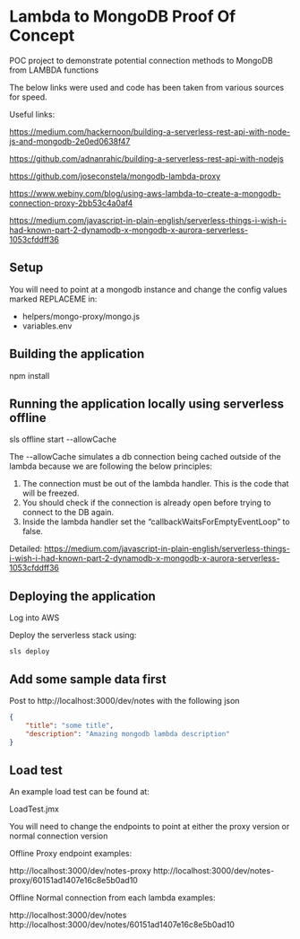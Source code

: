 Lambda to MongoDB Proof Of Concept
===================

POC project to demonstrate potential connection methods to MongoDB from LAMBDA functions

The below links were used and code has been taken from various sources for speed.

Useful links:

https://medium.com/hackernoon/building-a-serverless-rest-api-with-node-js-and-mongodb-2e0ed0638f47

https://github.com/adnanrahic/building-a-serverless-rest-api-with-nodejs

https://github.com/joseconstela/mongodb-lambda-proxy

https://www.webiny.com/blog/using-aws-lambda-to-create-a-mongodb-connection-proxy-2bb53c4a0af4

https://medium.com/javascript-in-plain-english/serverless-things-i-wish-i-had-known-part-2-dynamodb-x-mongodb-x-aurora-serverless-1053cfddff36

Setup
------------------------

You will need to point at a mongodb instance and change the config values marked REPLACEME in:

- helpers/mongo-proxy/mongo.js
- variables.env


Building the application
------------------------
npm install

Running the application locally using serverless offline
------------------------

sls offline start --allowCache

The --allowCache simulates a db connection being cached outside of the lambda because we are following the below principles:

1. The connection must be out of the lambda handler. This is the code that will be freezed.
2. You should check if the connection is already open before trying to connect to the DB again.
3. Inside the lambda handler set the “callbackWaitsForEmptyEventLoop” to false.

Detailed: https://medium.com/javascript-in-plain-english/serverless-things-i-wish-i-had-known-part-2-dynamodb-x-mongodb-x-aurora-serverless-1053cfddff36

Deploying the application
------------------------

Log into AWS

Deploy the serverless stack using:
```
sls deploy
```

Add some sample data first
------------------------

Post to http://localhost:3000/dev/notes with the following json
```json
{
    "title": "some title",
    "description": "Amazing mongodb lambda description"
}
```


Load test
------------------------

An example load test can be found at:

LoadTest.jmx

You will need to change the endpoints to point at either the proxy version or normal connection version

Offline Proxy endpoint examples:

http://localhost:3000/dev/notes-proxy
http://localhost:3000/dev/notes-proxy/60151ad1407e16c8e5b0ad10

Offline Normal connection from each lambda examples:

http://localhost:3000/dev/notes
http://localhost:3000/dev/notes/60151ad1407e16c8e5b0ad10


